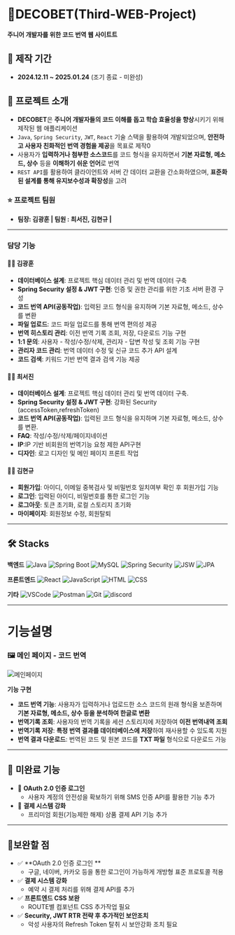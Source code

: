 # 🧩DECOBET(Third-WEB-Project)
**주니어 개발자를 위한 코드 번역 웹 사이트트**

## 📅 제작 기간 
- **2024.12.11 ~ 2025.01.24** (조기 종료 - 미완성)

## 📌 프로젝트 소개
- **DECOBET**은 **주니어 개발자들의 코드 이해를 돕고 학습 효율성을 향상**시키기 위해 제작된 웹 애플리케이션
- `Java`, `Spring Security`, `JWT`, `React` 기술 스택을 활용하여 개발되었으며, **안전하고 사용자 친화적인 번역 경험을 제공**을 목표로 제작0
- 사용자가 **입력하거나 첨부한 소스코드**를 코드 형식을 유지하면서 **기본 자료형, 메소드, 상수** 등을 **이해하기 쉬운 언어**로 번역
- `REST API`를 활용하여 클라이언트와 서버 간 데이터 교환을 간소화하였으며, **표준화된 설계를 통해 유지보수성과 확장성**을 고려

### ⭐ 프로젝트 팀원
- **팀장: 김광훈 | 팀원 : 최서진, 김현규 |**

---

### 담당 기능
#### 🙋‍♂️ 김광훈
- **데이터베이스 설계**: 프로젝트 핵심 데이터 관리 및 번역 데이터 구축
- **Spring Security 설정 & JWT 구현**: 인증 및 권한 관리를 위한 기초 서버 환경 구성
- **코드 번역 API(공동작업)**: 입력된 코드 형식을 유지하며 기본 자료형, 메소드, 상수를 변환
- **파일 업로드**: 코드 파일 업로드를 통해 번역 편의성 제공
- **번역 히스토리 관리**: 이전 번역 기록 조회, 저장, 다운로드 기능 구현
- **1:1 문의**: 사용자 - 작성/수정/삭제, 관리자 - 답변 작성 및 조회 기능 구현
- **관리자 코드 관리**: 번역 데이터 수정 및 신규 코드 추가 API 설계
- **코드 검색**: 키워드 기반 번역 결과 검색 기능 제공


#### 🙋‍♀️ 최서진 
- **데이터베이스 설계**: 프로젝트 핵심 데이터 관리 및 번역 데이터 구축.
- **Spring Security 설정 & JWT 구현**: 강화된 Security (accessToken,refreshToken) 
- **코드 번역 API(공동작업)**: 입력된 코드 형식을 유지하며 기본 자료형, 메소드, 상수를 변환.
- **FAQ**: 작성/수정/삭제/페이지네이션
- **IP**:IP 기반 비회원의 번역기능 요청 제한 API구현
- **디자인**: 로고 디자인 및 메인 페이지 프론트 작업

#### 🙋‍♂️ 김현규 
- **회원가입**: 아이디, 이메일 중복검사 및 비밀번호 일치여부 확인 후 회원가입 기능
- **로그인**: 입력된 아이디, 비밀번호를 통한 로그인 기능
- **로그아웃**: 토큰 초기화, 로컬 스토리지 초기화
- **마이페이지**: 회원정보 수정, 회원탈퇴 

---

## 🛠️ Stacks
**백엔드**
![Java](https://img.shields.io/badge/Java-007396?style=for-the-badge&logo=java&logoColor=white)
![Spring Boot](https://img.shields.io/badge/Spring%20Boot-6DB33F?style=for-the-badge&logo=springboot&logoColor=white)
![MySQL](https://img.shields.io/badge/mysql-4479A1?style=for-the-badge&logo=mysql&logoColor=white)
![Spring Security](https://img.shields.io/badge/Spring%20Security-6DB33F?style=for-the-badge&logo=springsecurity&logoColor=white)
![JSW](https://img.shields.io/badge/JWT-000000?style=for-the-badge&logo=jsonwebtokens&logoColor=white)
![JPA](https://img.shields.io/badge/JPA-59666C?style=for-the-badge&logo=jpa&logoColor=white)

**프론트엔드**
![React](https://img.shields.io/badge/React-61DAFB?style=for-the-badge&logo=react&logoColor=black)
![JavaScript](https://img.shields.io/badge/JavaScript-F7DF1E?style=for-the-badge&logo=javascript&logoColor=black)
![HTML](https://img.shields.io/badge/HTML5-E34F26?style=for-the-badge&logo=html5&logoColor=white)
![CSS](https://img.shields.io/badge/CSS3-1572B6?style=for-the-badge&logo=css3&logoColor=white)

**기타**
![VSCode](https://img.shields.io/badge/VS%20Code-007ACC?style=for-the-badge&logo=visualstudiocode&logoColor=white)
![Postman](https://img.shields.io/badge/postman-FF6C37?style=for-the-badge&logo=postman&logoColor=white)
![Git](https://img.shields.io/badge/Git-F05032?style=for-the-badge&logo=git&logoColor=white)
![discord](https://img.shields.io/badge/discord-5865F2?style=for-the-badge&logo=discord&logoColor=white)

---

# 기능설명
### 🖼️ 메인 페이지 - 코드 번역
![메인페이지](https://github.com/user-attachments/assets/d16cb807-17f1-44eb-87d2-394500fafb71)

**기능 구현**
- **코드 번역 기능**: 사용자가 입력하거나 업로드한 소스 코드의 원래 형식올 보존하며 **기본 자료형, 메소드, 상수 등을 분석하여 한글로 변환**
- **번역기록 조회**: 사용자의 번역 기록을 세션 스토리지에 저장하여 **이전 번역내역 조회**
- **번역기록 저장**: **특정 번역 결과를 데이터베이스에 저장**하여 재사용할 수 있도록 지원
- **번역 결과 다운로드**: 번역된 코드 및 원본 코드를 **TXT 파일** 형식으로 다운로드 가능

---

## 🚫 미완료 기능
- 📝 **OAuth 2.0 인증 로그인**
  - 사용자 계정의 안전성을 확보하기 위해 SMS 인증 API를 활용한 기능 추가
- 📝 **결제 시스템 강화**
  - 프리미엄 회원(기능제한 해제) 상품 결제 API 기능 추가

---

## 🔔보완할 점
- ✅ **OAuth 2.0 인증 로그인 **
  - 구글, 네이버, 카카오 등을 통한 로그인이 가능하게 개방형 표준 프로토콜 적용
- ✅ **결제 시스템 강화**
  - 예약 시 결제 처리를 위해 결제 API를 추가
- ✅ **프론트엔드 CSS 보완**
  - ROUTE별 컴포넌트 CSS 추가작업 필요
- ✅ **Security, JWT RTR 전략 후 추가적인 보안조치**
  - 악성 사용자의 Refresh Token 탈취 시 보안강화 조치 필요